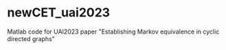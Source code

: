 # newCET_uai2023
Matlab code for UAI2023 paper "Establishing Markov equivalence in cyclic directed graphs"
